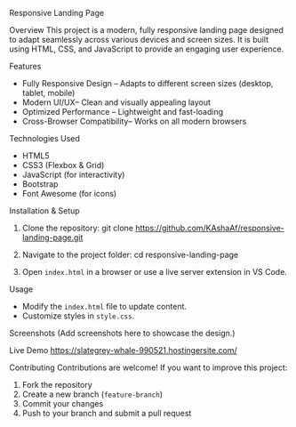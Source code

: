 Responsive Landing Page

Overview
This project is a modern, fully responsive landing page designed to adapt seamlessly across various devices and screen sizes. It is built using HTML, CSS, and JavaScript to provide an engaging user experience.

Features
- Fully Responsive Design – Adapts to different screen sizes (desktop, tablet, mobile)
- Modern UI/UX– Clean and visually appealing layout
- Optimized Performance – Lightweight and fast-loading
- Cross-Browser Compatibility– Works on all modern browsers

Technologies Used
- HTML5
- CSS3 (Flexbox & Grid)
- JavaScript (for interactivity)
- Bootstrap
- Font Awesome (for icons)

Installation & Setup
1. Clone the repository:
   git clone https://github.com/KAshaAf/responsive-landing-page.git
   
2. Navigate to the project folder:
   cd responsive-landing-page
   
4. Open `index.html` in a browser or use a live server extension in VS Code.

Usage
- Modify the `index.html` file to update content.
- Customize styles in `style.css`.

Screenshots
(Add screenshots here to showcase the design.)

Live Demo
https://slategrey-whale-990521.hostingersite.com/

Contributing
Contributions are welcome! If you want to improve this project:
1. Fork the repository
2. Create a new branch (`feature-branch`)
3. Commit your changes
4. Push to your branch and submit a pull request
